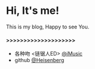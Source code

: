 Hi, It's me!
============

This is my blog, Happy to see You.

#### >>>>>>>>>>>>>>>>>>>>

* 各种吻 <链锯人ED> [@iMusic](http://sursir.github.io/articles/all-kinds-of-kisses)
* github [@Heisenberg](https://github.com/sursir)
